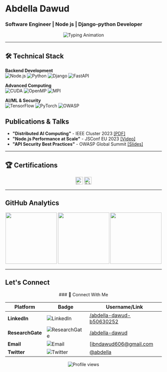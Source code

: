 # Abdella Dawud 
### Software Engineer | Node js | Django-python Developer

<div align="center">
  <img src="https://readme-typing-svg.demolab.com?font=Fira+Code&pause=1000&color=5C7AFF&width=500&lines=Node.js+Expert;Django-python+Expert;HPC+Specialist;AI%2FCybersecurity+Researcher" alt="Typing Animation" />
</div>

---

## 🛠️ Technical Stack

**Backend Development**  
![Node.js](https://img.shields.io/badge/Node.js-339933?logo=nodedotjs&logoColor=white)
![Python](https://img.shields.io/badge/Python-3776AB?logo=python&logoColor=white)
![Django](https://img.shields.io/badge/Django-092E20?logo=django&logoColor=white)
![FastAPI](https://img.shields.io/badge/FastAPI-009688?logo=fastapi&logoColor=white)

**Advanced Computing**  
![CUDA](https://img.shields.io/badge/CUDA-76B900?logo=nvidia&logoColor=white)
![OpenMP](https://img.shields.io/badge/OpenMP-FF6600?logo=openmp&logoColor=white)
![MPI](https://img.shields.io/badge/MPI-003366?logo=messagepassinginterface&logoColor=white)

**AI/ML & Security**  
![TensorFlow](https://img.shields.io/badge/TensorFlow-FF6F00?logo=tensorflow&logoColor=white)
![PyTorch](https://img.shields.io/badge/PyTorch-EE4C2C?logo=pytorch&logoColor=white)
![OWASP](https://img.shields.io/badge/OWASP-000000?logo=owasp&logoColor=white)



## Publications & Talks

- **"Distributed AI Computing"** - IEEE Cluster 2023 [[PDF]](#)
- **"Node.js Performance at Scale"** - JSConf EU 2023 [[Video]](#)
- **"API Security Best Practices"** - OWASP Global Summit [[Slides]](#)

---

## 🏆 Certifications
<div align="center">
  <img src="https://img.shields.io/badge/Udemy-Node.js_Level_Up-A435F0?logo=udemy&logoColor=white" height="24" alt="Node.js Level Up Certification">
  <img src="https://img.shields.io/badge/FreeCodeCamp-Data_Structures_&_Algorithms-0A0A23?logo=freecodecamp&logoColor=white" height="24" alt="DSA Certification">
 
</div>

---

## GitHub Analytics

<div align="center">
  <img height="165" src="https://github-readme-stats.vercel.app/api?username=abdella80&show_icons=true&theme=algolia&include_all_commits=true">
  <img height="165" src="https://github-readme-stats.vercel.app/api/top-langs/?username=abdella80&layout=compact&theme=algolia">
  <img height="165" src="https://github-readme-streak-stats.herokuapp.com/?user=abdella80&theme=algolia">
</div>

---

## Let's Connect

<div align="center">
### 📍 Connect With Me

| Platform       | Badge                                                                                      | Username/Link                     |
|----------------|-------------------------------------------------------------------------------------------|-----------------------------------|
| **LinkedIn**   | ![LinkedIn](https://img.shields.io/badge/-Abdella_Dawud-0A66C2?logo=linkedin)             | [/abdella-dawud-b50630252](https://www.linkedin.com/in/abdella-dawud-b50630252) |
| **ResearchGate** | ![ResearchGate](https://img.shields.io/badge/-Abdella_Dawud-00CCBB?logo=researchgate)    | [/abdella-dawud](https://www.researchgate.net/profile/abdella-dawud) |
| **Email**      | ![Email](https://img.shields.io/badge/-ibndawud606@gmail.com-EA4335?logo=gmail)           | [ibndawud606@gmail.com |
| **Twitter**    | ![Twitter](https://img.shields.io/badge/-@abdella-1DA1F2?logo=twitter)                    | [@abdella](https://twitter.com/abdella) |

</div>

<div align="center">
  <img src="https://komarev.com/ghpvc/?username=abdella80&label=Profile+Views&color=blue&style=flat" alt="Profile views">
</div>
